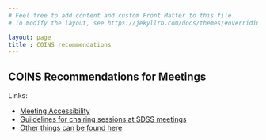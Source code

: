 ```yaml
---
# Feel free to add content and custom Front Matter to this file.
# To modify the layout, see https://jekyllrb.com/docs/themes/#overriding-theme-defaults

layout: page
title : COINS recommendations
---
```



## COINS Recommendations for Meetings

Links:<br>
- [Meeting Accessibility](https://github.com/sdss/coins/blob/main/documents/md/meeting_accessibility.md)
- [Guildelines for chairing sessions at SDSS meetings](https://github.com/sdss/coins/blob/main/documents/md/chairing_guidelines.md)
- [Other things can be found here]( https://github.com/sdss/coins/tree/main/documents/md)
